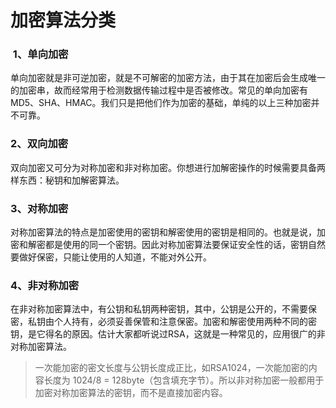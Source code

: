 # 加密算法分类

###  1、单向加密

单向加密就是非可逆加密，就是不可解密的加密方法，由于其在加密后会生成唯一的加密串，故而经常用于检测数据传输过程中是否被修改。常见的单向加密有MD5、SHA、HMAC。我们只是把他们作为加密的基础，单纯的以上三种加密并不可靠。

### 2、双向加密

双向加密又可分为对称加密和非对称加密。你想进行加解密操作的时候需要具备两样东西：秘钥和加解密算法。

### 3、对称加密

对称加密算法的特点是加密使用的密钥和解密使用的密钥是相同的。也就是说，加密和解密都是使用的同一个密钥。因此对称加密算法要保证安全性的话，密钥自然要做好保密，只能让使用的人知道，不能对外公开。

### 4、非对称加密

在非对称加密算法中，有公钥和私钥两种密钥，其中，公钥是公开的，不需要保密，私钥由个人持有，必须妥善保管和注意保密。加密和解密使用两种不同的密钥，是它得名的原因。估计大家都听说过RSA，这就是一种常见的，应用很广的非对称加密算法。

> 一次能加密的密文长度与公钥长度成正比，如RSA1024，一次能加密的内容长度为 1024/8 = 128byte（包含填充字节）。所以非对称加密一般都用于加密对称加密算法的密钥，而不是直接加密内容。
